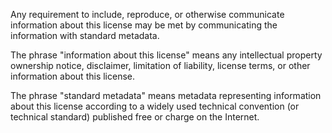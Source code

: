 Any requirement to include, reproduce, or otherwise communicate information about this license may be met by communicating the information with standard metadata.

The phrase "information about this license" means any intellectual property ownership notice, disclaimer, limitation of liability, license terms, or other information about this license.

The phrase "standard metadata" means metadata representing information about this license according to a widely used technical convention (or technical standard) published free or charge on the Internet.
